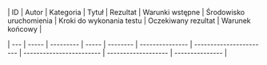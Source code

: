| ID  | Autor | Kategoria | Tytuł | Rezultat | Warunki wstępne | Środowisko uruchomienia | Kroki do wykonania testu | Oczekiwany rezultat | Warunek końcowy |

| --- | ----- | --------- | ----- | -------- | --------------- | ----------------------- | ------------------------ | ------------------- | --------------- |
